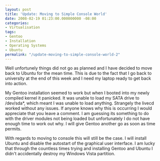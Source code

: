 ```yaml
---
layout: post
title: 'Update: Moving to Simple Console World'
date: 2008-02-19 01:23:00.000000000 -08:00
categories:
- Virtualisation
tags:
- Gentoo
- Installation
- Operating Systems
- Ubuntu
permalink: "/update-moving-to-simple-console-world-2"
---
```

Well unfortunely things did not go as planned and I have decided to move back to Ubuntu for the mean time. This is due to the fact that I go back to university at the end of this week and I need my laptop ready to get back into action.  

My Gentoo installation seemed to work but when I booted into my newly compiled kernel it panicked. It was unable to load my SATA drive to /dev/sda*, which meant I was unable to load anything. Strangely the livecd worked without any issues. If anyone knows why this is occurring I would appreciate that you leave a comment. I am guessing its something to do with the driver modules not being loaded but unfortunately I do not have enough time to work out why. I will give Gentoo another go as soon as time permits.  

With regards to moving to console this will still be the case. I will install Ubuntu and disable the autostart of the graphical user interface. I am lucky that through the countless times trying and installing Gentoo and Ubuntu I didn't accidentally destroy my Windows Vista partition.  
